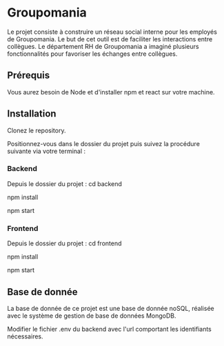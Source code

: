 # Groupomania
Le projet consiste à construire un réseau social interne pour les employés de Groupomania. Le
but de cet outil est de faciliter les interactions entre collègues. Le département RH de
Groupomania a imaginé plusieurs fonctionnalités pour favoriser les échanges entre collègues.

## Prérequis

Vous aurez besoin de Node et d'installer npm et react sur votre machine.

## Installation

Clonez le repository.

Positionnez-vous dans le dossier du projet puis suivez la procédure suivante via votre terminal :

 ### Backend
Depuis le dossier du projet : cd backend

npm install

npm start

### Frontend
Depuis le dossier du projet : cd frontend

npm install 

npm start


## Base de donnée

La base de donnée de ce projet est une base de donnée noSQL, réalisée avec le système de gestion de base de données MongoDB. 

Modifier le fichier .env du backend avec l'url comportant les identifiants nécessaires. 


